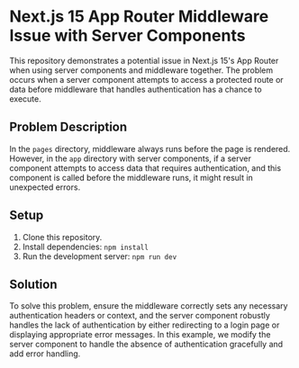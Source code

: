 # Next.js 15 App Router Middleware Issue with Server Components

This repository demonstrates a potential issue in Next.js 15's App Router when using server components and middleware together.  The problem occurs when a server component attempts to access a protected route or data before middleware that handles authentication has a chance to execute.

## Problem Description

In the `pages` directory, middleware always runs before the page is rendered.  However, in the `app` directory with server components, if a server component attempts to access data that requires authentication, and this component is called before the middleware runs, it might result in unexpected errors.

## Setup

1. Clone this repository.
2. Install dependencies: `npm install`
3. Run the development server: `npm run dev`

## Solution

To solve this problem, ensure the middleware correctly sets any necessary authentication headers or context, and the server component robustly handles the lack of authentication by either redirecting to a login page or displaying appropriate error messages.   In this example, we modify the server component to handle the absence of authentication gracefully and add error handling.